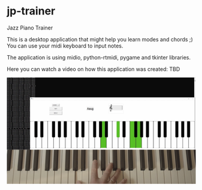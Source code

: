 # jp-trainer
Jazz Piano Trainer 

This is a desktop application that might help you learn modes and chords ;)
You can use your midi keyboard to input notes.

The application is using midio, python-rtmidi, pygame and tkinter libraries.

Here you can watch a video on how this application was created: TBD

![JP-Trainer](jp_trainer_preview.png?raw=true "JP-Trainer")
